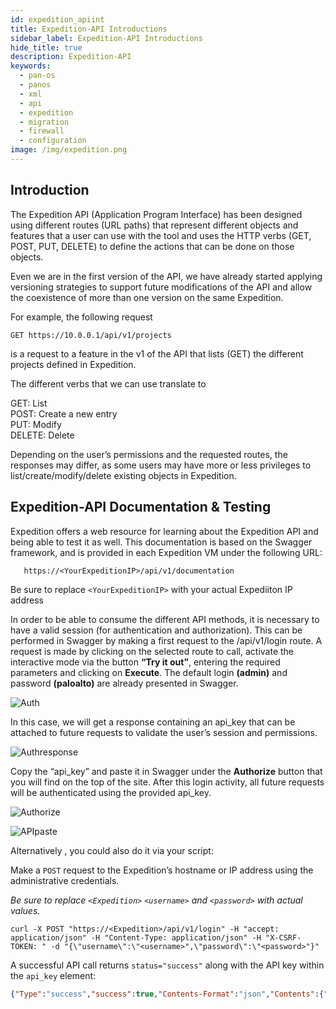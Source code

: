 ```yaml
---
id: expedition_apiint
title: Expedition-API Introductions
sidebar_label: Expedition-API Introductions
hide_title: true
description: Expedition-API
keywords:
  - pan-os
  - panos
  - xml
  - api
  - expedition
  - migration
  - firewall
  - configuration
image: /img/expedition.png
---
```

## Introduction  
The Expedition API (Application Program Interface) has been designed using different routes (URL paths) that represent different objects and features that a user can use with the tool and uses the HTTP verbs (GET, POST, PUT, DELETE) to define the actions that can be done on those objects.  

Even we are in the first version of the API, we have already started applying versioning strategies to support future modifications of the API and allow the coexistence of more than one version on the same Expedition.  

For example,  the following request  
```console
GET https://10.0.0.1/api/v1/projects 
```
is a request to a feature in the v1 of the API that lists (GET) the different projects defined in Expedition.  

The different verbs that we can use translate to  

GET: 		List  
POST: 	Create a new entry  
PUT:		Modify  
DELETE: 	Delete    

Depending on the user’s permissions and the requested routes, the responses may differ, as some users may have more or less privileges to list/create/modify/delete existing objects in Expedition.

## Expedition-API Documentation & Testing

Expedition offers a web resource for learning about the Expedition API and being able to test it as well. This documentation is based on the Swagger framework, and is provided in each Expedition VM under the following URL:  

```Console
   https://<YourExpeditionIP>/api/v1/documentation
```
   Be sure to replace `<YourExpeditionIP>` with your actual Expediiton IP address  

In order to be able to consume the different API methods, it is necessary to have a valid session (for authentication and authorization). This can be performed in Swagger by making a first request to the /api/v1/login route.
A request is made by clicking on the selected route to call, activate the interactive mode via the button **“Try it out”**, entering the required parameters and clicking on **Execute**. The default login **(admin)** and password **(paloalto)** are already presented in Swagger.  

![Auth](/img/expedition/auth.png "Auth")

In this case, we will get a response containing an api_key that can be attached to future requests to validate the user’s session and permissions.

![Authresponse](/img/expedition/authresponse.png "Authresponse")  

Copy the “api_key” and paste it in Swagger under the **Authorize** button that you will find on the top of the site. After this login activity, all future requests will be authenticated using the provided api_key.  

![Authorize](/img/expedition/authorize.png "Authorize")  


![APIpaste](/img/expedition/APIpaste.png "APIpaste")  

Alternatively , you could also do it via your script: 

Make a `POST` request to the Expedition’s hostname or IP address using the administrative credentials.

   _Be sure to replace `<Expedition>` `<username>` and `<password>` with actual values._

```shell-session
curl -X POST "https://<Expedition>/api/v1/login" -H "accept: application/json" -H "Content-Type: application/json" -H "X-CSRF-TOKEN: " -d "{\"username\":\"<username>",\"password\":\"<password>"}"
```

A successful API call returns `status="success"` along with the API key within the `api_key` element:

```Json
{"Type":"success","success":true,"Contents-Format":"json","Contents":{"code":0,"success":true,"cacheable":false,"metadata":{"execution-info":{"execution-time":0,"execution-memory":0,"execution-disk-consumption":0},"request-info":{"request-method":"","request-query":"","request-time":"","request-client-user":"","request-client-ip":"","request-client-agent":""}},"response":{"total":3,"current-page":1,"per-page":10,"total-pages":1,"state":0,"job-id":0,"response-messages":{"total":1,"code":0,"messages":[{"message":"Authentication successful","details":{"type":"success","causes":{"module":"expedition-api","code":0,"description":""}}}]},"data":{"fields":null,"columns":null,"content":{"api_key":"lyEg5P87DMjLm8dAUm2PZbpYtxLBp9aW7VDldkVjOzcYuE5QscqlUAspchkOIVQQCAYSbbGK3NKKhJFpEj80X44nAZzVO1zA8p87Fs1PfluN8Gg8p20q57fSI43v9H1Z","csrfToken":"MTU5OTg1Nzk2ODE4V3p4WDdtV3BSSldSMFVjSmM0Ykd2YkFqc1cydlJR","id":1}}}}}
```


